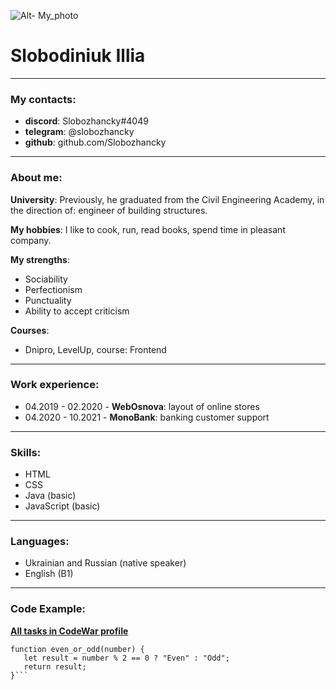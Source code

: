 ![Alt- My_photo](https://media-exp1.licdn.com/dms/image/C5603AQGEEoOGvEjHvg/profile-displayphoto-shrink_800_800/0/1548096305032?e=1659571200&v=beta&t=O3GpLLAPnqQ3xkMCFe3lx88pAeaknxMDnw115V7idOs "photo_fot_cv")
# Slobodiniuk Illia
*****
### My contacts:
* **discord**: Slobozhancky#4049
* **telegram**: @slobozhancky
* **github**: github.com/Slobozhancky
****
### About me:

**University**: Previously, he graduated from the Civil Engineering Academy, in the direction of: engineer of building structures. 

**My hobbies**: I like to cook, run, read books, spend time in pleasant company.

**My strengths**: 
* Sociability
* Perfectionism
* Punctuality
* Ability to accept criticism

**Courses**: 
* Dnipro, LevelUp, course: Frontend
****
### Work experience:
 * 04.2019 - 02.2020 - **WebOsnova**: layout of online stores
 * 04.2020 - 10.2021 - **MonoBank**: banking customer support
 ****
 ### Skills: 
 * HTML
 * CSS
 * Java (basic)
 * JavaScript (basic)
 ****
### Languages:
* Ukrainian and Russian  (native speaker)
* English (B1)
****
 ### Code Example:
 [**All tasks in CodeWar profile**](https://www.codewars.com/users/Slobozhancky "CodeWar profile")

 ```
function even_or_odd(number) {
    let result = number % 2 == 0 ? "Even" : "Odd";
    return result;
}```

